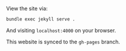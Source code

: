 View the site via:

```sh
bundle exec jekyll serve .
```

And visiting `localhost:4000` on your browser.

This website is synced to the `gh-pages` branch.

